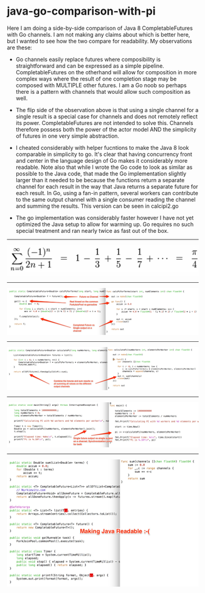# java-go-comparison-with-pi
Here I am doing a side-by-side comparison of Java 8 CompletableFutures
with Go channels. I am not making any claims about which is better here,
but I wanted to see how the two compare for readability. My observations
are these:

* Go channels easily replace futures where composibility is straightforward
and can be expressed as a simple pipeline. CompletableFutures on the
otherhand will allow for composition in more complex ways where the
result of one completion stage may be composed with MULTIPLE other
futures. I am a Go noob so perhaps there is a pattern with channels
that would allow such composition as well.

* The flip side of the observation above is that using a single channel
for a single result is a special case for channels and does not
remotely reflect its power. CompletableFutures are not intended to solve
this. Channels therefore possess both the power of the actor model
AND the simplicity of futures in one very simple abstraction.

* I cheated considerably with helper fucntions to make the Java 8 look
comparable in simplicity to go. It's clear that having concurrency
front and center in the language design of Go makes it considerably
more readable. Note also that while I wrote the Go code to look as
similar as possible to the Java code, that made the Go implementation
slightly larger than it needed to be because the functions return
a separate channel for each result in the way that Java returns
a separate future for each result. In Go, using a fan-in pattern,
several workers can contribute to the same output channel with a
single consumer reading the channel and summing the results. This
version can be seen in calcipi2.go

* The go implementation was considerably faster however I have not
yet optimized the Java setup to allow for warming up. Go requires
no such special treatment and ran nearly twice as fast out of the box.

* * *
![EstimatingPI](images/0-EstimatingPI.jpg "Approsimation for PI")
* * *
![CalculatePiForTerms](images/1-CalcPiForTerms.jpg "Calculate for pi")
* * *
![ManyWorkers](images/2-ManyWorkers.jpg "Many workers")
* * *
![Main](images/3-Main.jpg "Main")
* * *
![Readability](images/4-Readability.jpg "Readability")
